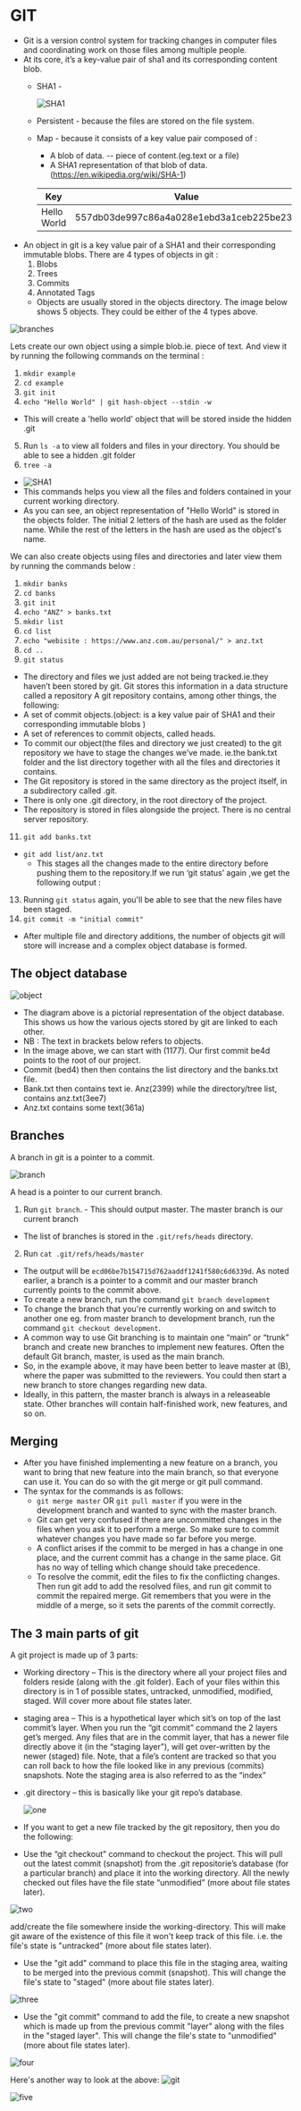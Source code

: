 # GIT
- Git is a version control system for tracking changes in computer files and coordinating
work on those files among multiple people.
- At its core, it’s a key-value pair of sha1 and its corresponding content blob.
  - SHA1 - 
  
    ![SHA1](https://github.com/matindi/documentation/blob/master/sha1Photo.png)
  - Persistent - because the files are stored on the file system. 
  - Map - because it consists of a key value pair composed of : 
    - A blob of data. -- piece of content.(eg.text or a file)
    - A SHA1 representation of that blob of data.	(https://en.wikipedia.org/wiki/SHA-1)
    
    | Key         | Value                                    |
    |-------------|------------------------------------------|
    | Hello World | 557db03de997c86a4a028e1ebd3a1ceb225be238 |
 - An object in git is a key value pair of a SHA1 and their corresponding immutable blobs.
  There are 4 types of objects in git : 
    1. Blobs
    2. Trees
    3. Commits
    4. Annotated Tags
    - Objects are usually stored in the objects directory. The image below shows 5 objects. They could be either of the 4 types above.
    
![branches](https://github.com/matindi/documentation/blob/master/branch.png)

Lets create our own object using a simple blob.ie. piece of text. And view it by running the following commands on the terminal : 
1. `mkdir example` 
2. `cd example`
3. `git init`
4. `echo "Hello World" | git hash-object --stdin -w`
  - This will create a 'hello world' object that will be stored inside the hidden .git 
5. Run `ls -a` to view all folders and files in your directory. You should be able to see a hidden .git folder
6. `tree -a`
  - ![SHA1](https://github.com/matindi/documentation/blob/master/example1.png)
  - This commands helps you view all the files and folders contained in your current working directory.
  - As you can see, an object representation of "Hello World" is stored in the objects folder. The initial 2 letters of the hash are used as the folder name. While the rest of the letters in the hash are used as the object's name.
  
We can also create objects using files and directories and later view them by running the commands below :  
1. `mkdir banks`
2. `cd banks`
3. `git init`
4. `echo "ANZ" > banks.txt`
5. `mkdir list`
8. `cd list`
9. `echo "webisite : https://www.anz.com.au/personal/" > anz.txt`
10. `cd ..`
12. `git status`
 - The directory and files we just added are not being tracked.ie.they haven’t been stored by git. Git stores this information in a data structure called a repository
A git repository contains, among other things, the following:
 - A set of commit objects.(object: is a key value pair of SHA1 and their corresponding immutable blobs )
 - A set of references to commit objects, called heads.
 - To commit our object(the files and directory we just created) to the git repository we have to stage the changes we’ve made. ie.the bank.txt folder and the list directory together with all the files and directories it contains.
 - The Git repository is stored in the same directory as the project itself, in a subdirectory called .git. 
 - There is only one .git directory, in the root directory of the project.
 - The repository is stored in files alongside the project. There is no central server repository.
11. `git add banks.txt`
 - `git add list/anz.txt`
   - This stages all the changes made to the entire directory before pushing them to the repository.If we run ‘git status’ again ,we get the following output : 
13. Running `git status` again, you'll be able to see that the new files have been staged.
12. `git commit -m "initial commit"`  

 - After multiple file and directory additions, the number of objects git will store will increase and a complex object database is formed.
## The object database
![object](https://github.com/matindi/documentation/blob/master/banks.png)

 - The diagram above is a pictorial representation of the object database. This shows us how the various ojects stored by git are linked to each other. 
 - NB : The text in brackets below refers to objects. 
 - In the image above, we can start with (1177). Our first commit be4d points to the root of our project. 
 - Commit (bed4) then then contains the list directory and the banks.txt file.
 - Bank.txt then contains text ie. Anz(2399) while the directory/tree list, contains anz.txt(3ee7)
 - Anz.txt contains some text(361a)

## Branches
A branch in git is a pointer to a commit.

![branch](https://github.com/matindi/documentation/blob/master/finalBranch1.png)

A head is a pointer to our current branch.
1. Run `git branch`. - This should output master. The master branch is our current branch
 - The list of branches is stored in the `.git/refs/heads` directory.
2. Run `cat .git/refs/heads/master `
 - The output will be `ecd06be7b154715d762aaddf1241f580c6d6339d`. As noted earlier, a branch is a pointer to a commit and our   master branch currently points to the commit above.
  - To create a new branch, run the command `git branch development`
  - To change the branch that you're currently working on and switch to another one eg. from master branch to development branch, run the command `git checkout development`.
   - A common way to use Git branching is to maintain one “main” or “trunk” branch and create new branches to implement new features. Often the default Git branch, master, is used as the main branch.
   - So, in the example above, it may have been better to leave master at (B), where the paper was submitted to the reviewers. You could then start a new branch to store changes regarding new data.
   - Ideally, in this pattern, the master branch is always in a releaseable state. Other branches will contain half-finished work, new features, and so on.
   
## Merging
 - After you have finished implementing a new feature on a branch, you want to bring that new feature into the main branch, so that everyone can use it. You can do so with the git merge or git pull command.
  - The syntax for the commands is as follows:
    - `git merge master` OR `git pull master` if you were in the development branch and wanted to sync with the master branch.
     -  Git can get very confused if there are uncommitted changes in the files when you ask it to perform a merge. So make sure to commit whatever changes you have made so far before you merge.
     - A conflict arises if the commit to be merged in has a change in one place, and the current commit has a change in the same place. Git has no way of telling which change should take precedence.
     - To resolve the commit, edit the files to fix the conflicting changes. Then run git add to add the resolved files, and run git commit to commit the repaired merge. Git remembers that you were in the middle of a merge, so it sets the parents of the commit correctly. 


## The 3 main parts of git
A git project is made up of 3 parts:

 - Working directory – This is the directory where all your project files and folders reside (along with the .git folder). Each of your files within this directory is in 1 of possible states, untracked, unmodified, modified, staged. Will cover more about file states later.
 - staging area – This is a hypothetical layer which sit’s on top of the last commit’s layer. When you run the “git commit” command the 2 layers get’s merged. Any files that are in the commit layer, that has a newer file directly above it (in the “staging layer”), will get over-written by the newer (staged) file. Note, that a file’s content are tracked so that you can roll back to how the file looked like in any previous (commits) snapshots. Note the staging area is also referred to as the “index”
 - .git directory – this is basically like your git repo’s database.
 
    ![one](https://github.com/matindi/documentation/blob/master/one.png)
    
    
 - If you want to get a new file tracked by the git repository, then you do the following:

 - Use the “git checkout” command to checkout the project. This will pull out the latest commit (snapshot) from the .git repositorie’s database (for a particular branch) and place it into the working directory. All the newly checked out files have the file state “unmodified” (more about file states later).
 
![two](https://github.com/matindi/documentation/blob/master/two.png)
    
add/create the file somewhere inside the working-directory. This will make git aware of the existence of this file it won't keep track of this file. i.e. the file's state is "untracked" (more about file states later).
- Use the "git add" command to place this file in the staging area, waiting to be merged into the previous commit (snapshot). This will change the file's state to "staged" (more about file states later).

![three](https://github.com/matindi/documentation/blob/master/three.png)
    
- Use the "git commit" command to add the file, to create a new snapshot which is made up from the previous commit "layer" along with the files in the "staged layer". This will change the file's state to "unmodified" (more about file states later).

![four](https://github.com/matindi/documentation/blob/master/four.png)
    
Here's another way to look at the above:
![git](https://codingbee.net/wp-content/uploads/2015/03/Ne1EPj7.png)

![five](https://github.com/matindi/documentation/blob/master/five.png)
